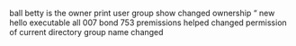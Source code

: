 ball
betty is the owner
print user 
group show
changed ownership 
“
new
hello executable all
007 bond 
753 premissions
helped
 changed permission of current directory
group name changed
